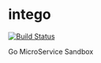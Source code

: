 # intego
[![Build Status](https://travis-ci.org/Klumhru/intego.svg?branch=master)](https://travis-ci.org/Klumhru/intego)

Go MicroService Sandbox
